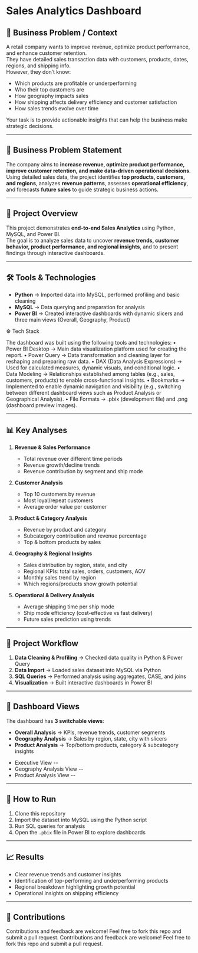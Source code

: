 # Sales Analytics Dashboard

## 🏢 Business Problem / Context
A retail company wants to improve revenue, optimize product performance, and enhance customer retention.  
They have detailed sales transaction data with customers, products, dates, regions, and shipping info.  
However, they don’t know:  
- Which products are profitable or underperforming  
- Who their top customers are  
- How geography impacts sales  
- How shipping affects delivery efficiency and customer satisfaction  
- How sales trends evolve over time  

Your task is to provide actionable insights that can help the business make strategic decisions.  

---

## 🎯 Business Problem Statement
The company aims to **increase revenue, optimize product performance, improve customer retention, and make data-driven operational decisions**.  
Using detailed sales data, the project identifies **top products, customers, and regions**, analyzes **revenue patterns**, assesses **operational efficiency**, and forecasts **future sales** to guide strategic business actions.  

---
## 📌 Project Overview
This project demonstrates **end-to-end Sales Analytics** using Python, MySQL, and Power BI.  
The goal is to analyze sales data to uncover **revenue trends, customer behavior, product performance, and regional insights**, and to present findings through interactive dashboards.

---

## 🛠️ Tools & Technologies
- **Python** → Imported data into MySQL, performed profiling and basic cleaning  
- **MySQL** → Data querying and preparation for analysis  
- **Power BI** → Created interactive dashboards with dynamic slicers and three main views (Overall, Geography, Product)  

⚙️ Tech Stack

The dashboard was built using the following tools and technologies:
	•	Power BI Desktop → Main data visualization platform used for creating the report.
	•	Power Query → Data transformation and cleaning layer for reshaping and preparing raw data.
	•	DAX (Data Analysis Expressions) → Used for calculated measures, dynamic visuals, and conditional logic.
	•	Data Modeling → Relationships established among tables (e.g., sales, customers, products) to enable cross-functional insights.
	•	Bookmarks → Implemented to enable dynamic navigation and visibility (e.g., switching between different dashboard views such as Product Analysis or Geographical Analysis).
	•	File Formats → .pbix (development file) and .png (dashboard preview images).
 
---

## 📊 Key Analyses
1. **Revenue & Sales Performance**  
   - Total revenue over different time periods  
   - Revenue growth/decline trends  
   - Revenue contribution by segment and ship mode  

2. **Customer Analysis**  
   - Top 10 customers by revenue  
   - Most loyal/repeat customers  
   - Average order value per customer  

3. **Product & Category Analysis**  
   - Revenue by product and category  
   - Subcategory contribution and revenue percentage  
   - Top & bottom products by sales  

4. **Geography & Regional Insights**  
   - Sales distribution by region, state, and city  
   - Regional KPIs: total sales, orders, customers, AOV  
   - Monthly sales trend by region  
   - Which regions/products show growth potential  

5. **Operational & Delivery Analysis**  
   - Average shipping time per ship mode  
   - Ship mode efficiency (cost-effective vs fast delivery)  
   - Future sales prediction using trends  

---

## 📂 Project Workflow
1. **Data Cleaning & Profiling** → Checked data quality in Python & Power Query  
2. **Data Import** → Loaded sales dataset into MySQL via Python  
3. **SQL Queries** → Performed analysis using aggregates, CASE, and joins  
4. **Visualization** → Built interactive dashboards in Power BI  

---

## 📸 Dashboard Views
The dashboard has **3 switchable views**:  
- **Overall Analysis** → KPIs, revenue trends, customer segments  
- **Geography Analysis** → Sales by region, state, city with slicers  
- **Product Analysis** → Top/bottom products, category & subcategory insights  

* Executive View --
* Geography Analysis View --
* Product Analysis View -- 

---

## 🚀 How to Run
1. Clone this repository  
2. Import the dataset into MySQL using the Python script  
3. Run SQL queries for analysis  
4. Open the `.pbix` file in Power BI to explore dashboards  

---

## 📈 Results
- Clear revenue trends and customer insights  
- Identification of top-performing and underperforming products  
- Regional breakdown highlighting growth potential  
- Operational insights on shipping efficiency  

---

## 🤝 Contributions
Contributions and feedback are welcome! Feel free to fork this repo and submit a pull request.
Contributions and feedback are welcome! Feel free to fork this repo and submit a pull request.

